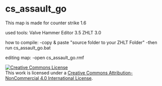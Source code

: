 # cs_assault_go

This map is made for counter strike 1.6

used tools:
Valve Hammer Editor 3.5
ZHLT 3.0

how to compile:
-copy & paste "source folder to your ZHLT Folder"
-then run cs_assault_go.bat

editing map:
-open cs_assault_go.rmf

<a rel="license" href="http://creativecommons.org/licenses/by-nc/4.0/"><img alt="Creative Commons License" style="border-width:0" src="https://i.creativecommons.org/l/by-nc/4.0/88x31.png" /></a><br />This work is licensed under a <a rel="license" href="http://creativecommons.org/licenses/by-nc/4.0/">Creative Commons Attribution-NonCommercial 4.0 International License</a>.
